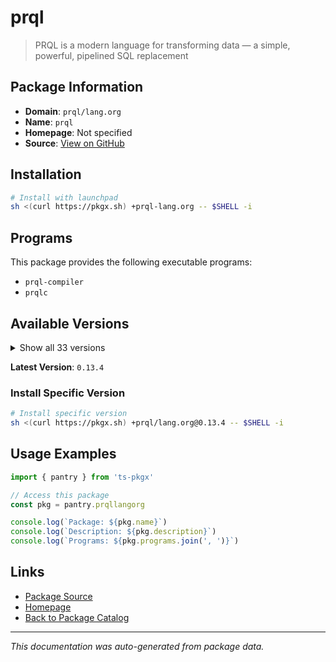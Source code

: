 # prql

> PRQL is a modern language for transforming data — a simple, powerful, pipelined SQL replacement

## Package Information

- **Domain**: `prql/lang.org`
- **Name**: `prql`
- **Homepage**: Not specified
- **Source**: [View on GitHub](https://github.com/pkgxdev/pantry/tree/main/projects/prql-lang.org/package.yml)

## Installation

```bash
# Install with launchpad
sh <(curl https://pkgx.sh) +prql-lang.org -- $SHELL -i
```

## Programs

This package provides the following executable programs:

- `prql-compiler`
- `prqlc`

## Available Versions

<details>
<summary>Show all 33 versions</summary>

- `0.13.4`, `0.13.3`, `0.13.2`, `0.13.1`, `0.13.0`
- `0.12.2`, `0.12.1`, `0.12.0`, `0.11.4`, `0.11.3`
- `0.11.2`, `0.11.1`, `0.11.0`, `0.10.1`, `0.10.0`
- `0.9.5`, `0.9.3`, `0.9.2`, `0.9.1`, `0.9.0`
- `0.8.1`, `0.8.0`, `0.7.1`, `0.7.0`, `0.6.1`
- `0.6.0`, `0.5.2`, `0.5.1`, `0.5.0`, `0.4.2`
- `0.4.1`, `0.4.0`, `0.3.1`

</details>

**Latest Version**: `0.13.4`

### Install Specific Version

```bash
# Install specific version
sh <(curl https://pkgx.sh) +prql/lang.org@0.13.4 -- $SHELL -i
```

## Usage Examples

```typescript
import { pantry } from 'ts-pkgx'

// Access this package
const pkg = pantry.prqllangorg

console.log(`Package: ${pkg.name}`)
console.log(`Description: ${pkg.description}`)
console.log(`Programs: ${pkg.programs.join(', ')}`)
```

## Links

- [Package Source](https://github.com/pkgxdev/pantry/tree/main/projects/prql-lang.org/package.yml)
- [Homepage](#)
- [Back to Package Catalog](../package-catalog.md)

---

*This documentation was auto-generated from package data.*
